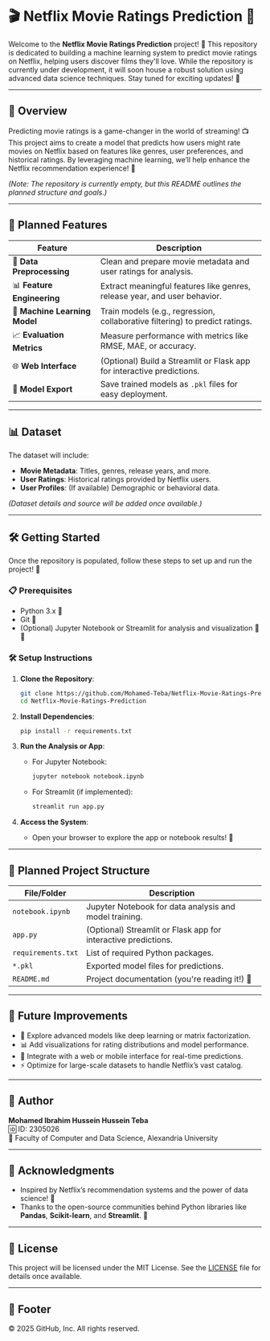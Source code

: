# 🎬 Netflix Movie Ratings Prediction 🍿

Welcome to the **Netflix Movie Ratings Prediction** project! 🚀 This repository is dedicated to building a machine learning system to predict movie ratings on Netflix, helping users discover films they'll love. While the repository is currently under development, it will soon house a robust solution using advanced data science techniques. Stay tuned for exciting updates! 🌟

---

## 🌟 Overview

Predicting movie ratings is a game-changer in the world of streaming! 📺 This project aims to create a model that predicts how users might rate movies on Netflix based on features like genres, user preferences, and historical ratings. By leveraging machine learning, we’ll help enhance the Netflix recommendation experience! 🎯

*(Note: The repository is currently empty, but this README outlines the planned structure and goals.)*

---

## 🎯 Planned Features

| **Feature**                     | **Description**                                                                 |
|---------------------------------|--------------------------------------------------------------------------------|
| 🧹 **Data Preprocessing**       | Clean and prepare movie metadata and user ratings for analysis.                 |
| 📊 **Feature Engineering**      | Extract meaningful features like genres, release year, and user behavior.       |
| 🤖 **Machine Learning Model**   | Train models (e.g., regression, collaborative filtering) to predict ratings.    |
| 📈 **Evaluation Metrics**       | Measure performance with metrics like RMSE, MAE, or accuracy.                   |
| 🌐 **Web Interface**           | (Optional) Build a Streamlit or Flask app for interactive predictions.          |
| 💾 **Model Export**            | Save trained models as `.pkl` files for easy deployment.                        |

---

## 📊 Dataset

The dataset will include:
- **Movie Metadata**: Titles, genres, release years, and more.
- **User Ratings**: Historical ratings provided by Netflix users.
- **User Profiles**: (If available) Demographic or behavioral data.

*(Dataset details and source will be added once available.)*

---

## 🛠️ Getting Started

Once the repository is populated, follow these steps to set up and run the project! 🚀

### 📋 Prerequisites
- Python 3.x 🐍
- Git 🌳
- (Optional) Jupyter Notebook or Streamlit for analysis and visualization 📓🌐

### 🛠️ Setup Instructions
1. **Clone the Repository**:
   ```bash
   git clone https://github.com/Mohamed-Teba/Netflix-Movie-Ratings-Prediction.git
   cd Netflix-Movie-Ratings-Prediction
   ```

2. **Install Dependencies**:
   ```bash
   pip install -r requirements.txt
   ```

3. **Run the Analysis or App**:
   - For Jupyter Notebook:
     ```bash
     jupyter notebook notebook.ipynb
     ```
   - For Streamlit (if implemented):
     ```bash
     streamlit run app.py
     ```

4. **Access the System**:
   - Open your browser to explore the app or notebook results! 🎉

---

## 📂 Planned Project Structure

| **File/Folder**         | **Description**                                                                 |
|-------------------------|--------------------------------------------------------------------------------|
| `notebook.ipynb`        | Jupyter Notebook for data analysis and model training.                          |
| `app.py`                | (Optional) Streamlit or Flask app for interactive predictions.                  |
| `requirements.txt`      | List of required Python packages.                                              |
| `*.pkl`                 | Exported model files for predictions.                                          |
| `README.md`             | Project documentation (you're reading it!) 📜                                  |

---

## 🌈 Future Improvements

- 🧠 Explore advanced models like deep learning or matrix factorization.
- 📊 Add visualizations for rating distributions and model performance.
- 📱 Integrate with a web or mobile interface for real-time predictions.
- ⚡ Optimize for large-scale datasets to handle Netflix’s vast catalog.

---

## 👤 Author

**Mohamed Ibrahim Hussein Hussein Teba**  
🆔 ID: 2305026  
🏫 Faculty of Computer and Data Science, Alexandria University  

---

## 🙌 Acknowledgments

- Inspired by Netflix’s recommendation systems and the power of data science! 🙏
- Thanks to the open-source communities behind Python libraries like **Pandas**, **Scikit-learn**, and **Streamlit**. 🌟

---

## 📜 License

This project will be licensed under the MIT License. See the [LICENSE](LICENSE) file for details once available.

---

## 📜 Footer
© 2025 GitHub, Inc. All rights reserved.